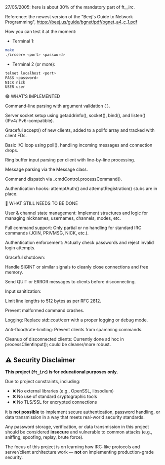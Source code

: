 27/05/2005: here is about 30% of the mandatory part of ft__irc.

Reference: the newest version of the "Beej's Guide to Network Programming", https://beej.us/guide/bgnet/pdf/bgnet_a4_c_1.pdf

How you can test it at the moment:
* Terminal 1:
```bash
make
./ircserv <port> <password>
```
* Terminal 2 (or more):
```bash
telnet localhost <port>
PASS <password>
NICK nick
USER user
```

😁️  WHAT’S IMPLEMENTED

Command-line parsing with argument validation (<port> <password>).

Server socket setup using getaddrinfo(), socket(), bind(), and listen() (IPv4/IPv6-compatible).

Graceful accept() of new clients, added to a pollfd array and tracked with client FDs.

Basic I/O loop using poll(), handling incoming messages and connection drops.

Ring buffer input parsing per client with line-by-line processing.

Message parsing via the Message class.

Command dispatch via _cmdControl.processCommand().

Authentication hooks: attemptAuth() and attemptRegistration() stubs are in place.


🤔️  WHAT STILL NEEDS TO BE DONE

User & channel state management: Implement structures and logic for managing nicknames, usernames, channels, modes, etc.

Full command support: Only partial or no handling for standard IRC commands (JOIN, PRIVMSG, NICK, etc.).

Authentication enforcement: Actually check passwords and reject invalid login attempts.

Graceful shutdown:

Handle SIGINT or similar signals to cleanly close connections and free memory.

Send QUIT or ERROR messages to clients before disconnecting.

Input sanitization:

Limit line lengths to 512 bytes as per RFC 2812.

Prevent malformed command crashes.

Logging: Replace std::cout/cerr with a proper logging or debug mode.

Anti-flood/rate-limiting: Prevent clients from spamming commands.

Cleanup of disconnected clients: Currently done ad hoc in processClientInput(); could be cleaner/more robust.


## ⚠️ Security Disclaimer

**This project (`ft_irc`) is for educational purposes only.**

Due to project constraints, including:

- ❌ No external libraries (e.g., OpenSSL, libsodium)
- ❌ No use of standard cryptographic tools
- ❌ No TLS/SSL for encrypted connections

it is **not possible** to implement secure authentication, password handling, or data transmission in a way that meets real-world security standards.

Any password storage, verification, or data transmission in this project should be considered **insecure** and vulnerable to common attacks (e.g., sniffing, spoofing, replay, brute force).

The focus of this project is on learning how IRC-like protocols and server/client architecture work — **not** on implementing production-grade security.
